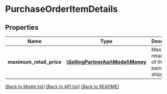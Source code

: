# PurchaseOrderItemDetails

## Properties
Name | Type | Description | Notes
------------ | ------------- | ------------- | -------------
**maximum_retail_price** | [**\SellingPartnerApi\Model\Money**](Money.md) | Maximum retail price of the item being shipped. | [optional] 

[[Back to Model list]](../README.md#documentation-for-models) [[Back to API list]](../README.md#documentation-for-api-endpoints) [[Back to README]](../README.md)


